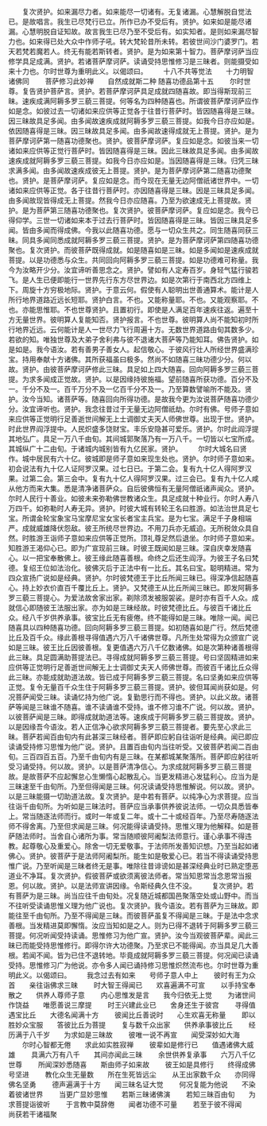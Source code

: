 <!-- { "loadSidebar": true } -->
　　复次贤护。如来漏尽力者。如来能尽一切诸有。无复诸漏。心慧解脱自觉法已。是故唱言。我生已尽梵行已立。所作已办不受后有。贤护。如来如是能尽诸漏。心慧明脱自证知故。故言我生已尽乃至不受后有。如实知者。是则如来漏尽智力也。如来得已处大众中作师子吼。转大梵轮昔所未转。若彼世间沙门婆罗门。若天若梵若魔若人。终无有能若斯转者。贤护。是为如来第十智力。菩萨摩诃萨当应修学具足成满。贤护。若诸菩萨摩诃萨。读诵受持思惟修习是三昧者。则能摄受如来十力也。尔时世尊为重明此义。以偈颂曰。
　　十八不共等觉法　　十力明智诸佛同
　　菩萨修习此妙禅　　自然成就斯二种
随喜功德品第十五
　　尔时世尊。复告贤护菩萨言。贤护。若菩萨摩诃萨具足成就四随喜故。即当得斯现前三昧。速疾成满阿耨多罗三藐三菩提。何等名为四种随喜也。所谓彼菩萨摩诃萨应作如是念。如彼过去一切诸如来应供等正觉各于往昔行菩萨时。皆因随喜得是三昧。因三昧故具足多闻。由多闻故速疾成就阿耨多罗三藐三菩提。如我今日亦应如是。依因随喜得是三昧。因三昧故具足多闻。由多闻故速得成就无上菩提。贤护。是为菩萨摩诃萨第一随喜功德聚也。贤护。彼菩萨摩诃萨。复应如是念。如彼当来一切诸如来应供等正觉行菩萨时。皆因随喜得是三昧。因此三昧故具足多闻。由多闻故速疾成就阿耨多罗三藐三菩提。如我今日亦应如是。当因随喜得是三昧。归凭三昧求满多闻。由多闻故速疾成彼无上菩提。贤护。是为菩萨摩诃萨第二随喜功德聚也。贤护。是菩萨摩诃萨。复应如是念。而今现在无量无边阿僧祇诸世界中。一切诸如来应供等正觉。各于往昔行菩萨时。亦因随喜得是三昧。因是三昧具足多闻。由多闻故现皆得成无上菩提。然我今日亦应随喜。乃至为欲速成无上菩提故。贤护。是为菩萨第三随喜功德聚也。复次贤护。彼菩萨摩诃萨。复应如是念。我今已得仰学。三世一切诸如来本于过去行菩萨时。皆因随喜得是三昧。皆因三昧具足多闻。皆由多闻而得成佛。今我以此随喜功德。愿与一切众生共之。同生随喜同获三昧。同具多闻同悉成就阿耨多罗三藐三菩提。贤护。是为菩萨摩诃萨第四随喜功德聚也。复次贤护。而彼菩萨既得成就。如是随喜如是三昧。如是多闻如是速疾成就菩提。以是功德悉与众生。共同回向阿耨多罗三藐三菩提。如是功德难可称量。我今为汝略开少分。汝宜谛听善思念之。贤护。譬如有人定寿百岁。身轻气猛行骏若飞。是人生已便即能行一世界先行东方尽世界边。如是次第行于南西北方四维上下。周旋十方穷极地际。贤护。于意云何。假使有人聪明出世善通算术。能计是人所行地界道路近远长短耶。贤护白言。不也。又能称量耶。不也。又能观察耶。不也。亦能思惟耶。不也世尊贤护。且置初行。即使是人满足百年速疾往返。遍至十方无量世界。彼明算人复能知否。贤护报言。不也世尊。彼明算人尚不能知初时所行地界近远。云何能计是人一世尽力飞行周遍十方。无数世界道路由旬其数多少。若欲的知。唯独世尊及大弟子舍利弗与彼不退诸大菩萨等乃能知耳。佛告贤护。如是如是。我今语汝。若有善男子善女人。起信敬心。于彼风行壮人所经世界盛满珍宝。持用奉献十方诸佛。其所获福虽曰极多。然尚不如随喜三昧功德少分。何以故。贤护。由彼菩萨摩诃萨修此三昧。具足如上四大随喜。回向阿耨多罗三藐三菩提。为求多闻成正觉故。贤护。以是因缘持彼施福。望前随喜所获功德。百分不及一。千分不及一。百千万分不及一亿百千分不及一。乃至算数譬喻所不能及。贤护。汝今当知。诸菩萨等。随喜回向所得功德。是故我今更为汝说菩萨随喜功德少分。汝宜谛听也。贤护。我念往昔过于无量无边阿僧祇劫。尔时有佛。号师子意如来应供等正觉明行足善逝世间解无上士调御丈夫天人师佛世尊。出现于世。贤护。时此世界阎浮提中。人民炽盛多饶财宝。丰乐安隐甚可爱乐。贤护。尔时此阎浮提其地弘广。具足一万八千由旬。其间城郭聚落乃有一万八千。一切皆以七宝所成。其城纵广十二由旬。于诸城内城别皆有九亿民家。贤护。
　　尔时大城名曰贤作。城中居民有六十亿。彼城即是师子意如来现生处也。贤护。尔时师子意如来。初会说法有九十亿人证阿罗汉果。过七日已。于第二会。复有九十亿人得阿罗汉果。过第二会。第三会中。复有九十亿人得阿罗汉果。过三会已。复有九十亿人咸从他方而来大集。悉是清净诸菩萨众。自后彼佛恒有无量阿僧祇诸声闻众。贤护。尔时人民行十善业。如彼未来弥勒佛世教诸众生。具足成就十种业行。尔时人寿八万四千。如弥勒时人寿无异。贤护。时彼大城有转轮王名曰胜游。如法治世具足七宝。所谓金轮宝象宝马宝摩尼宝女宝长者宝主兵宝。是为七宝。满足千子身相端严。成就威雄降伏怨敌。彼王所统尽世界边。不用刀兵亦无威迫。无所税敛众具自然。时胜游王诣师子意如来应供等正觉所。顶礼尊足然后退坐。尔时师子意如来。知胜游王渴仰心已。即为广宣现前三昧。时彼王既闻如是三昧。深自庆幸发随喜心。以一把宝奉散佛上。彼王缘此随喜善根。命终之后还生阎浮。为彼王子名曰梵德。复绍王位如法治化。彼佛灭后于正法中有一比丘。其名曰宝。聪明精进。常为四众宣扬广说如是经典。贤护。尔时彼梵德王于比丘所闻三昧已。得深净信起随喜心。持上妙衣价直百千覆比丘上。贤护。又梵德王从比丘所闻三昧已。即发阿耨多罗三藐三菩提心。为爱法故舍家出家。剃除须发被服袈裟。是时亦有百千人众。成就信心即随彼王法服出家。亦为如是三昧经故。时彼梵德比丘。与彼百千诸比丘众。经八千岁供养承事。彼宝比丘无有疲倦。终不能得如是三昧。唯除一闻。闻已随喜具以四种随喜功德。回向阿耨多罗三藐三菩提。如初随喜如是广行。然后梵德比丘及百千众。缘此善根寻得值遇六万八千诸佛世尊。凡所生处常得为众颁宣广说如是三昧。彼王比丘因彼善根。复更值遇六万八千亿数诸佛。如是次第种诸善根得此三昧。具足圆满助菩提法已。寻得成就阿耨多罗三藐三菩提。号曰坚固精进如来应供等正觉明行足善逝世间解无上士调御丈夫天人师佛世尊。而彼百千诸比丘众得此三昧。亦能成就助道法故。皆已成于阿耨多罗三藐三菩提。名曰坚勇如来应供等正觉。复令无量百千众生住于阿耨多罗三藐三菩提。贤护。彼但耳闻尚获如是。何况菩萨闻受三昧。读诵忆持为他广说。复勤思行而不得也。贤护。以此义故。诸菩萨等闻是三昧谁不随喜。谁不读诵谁不受持。谁不修习谁不广说。何以故。贤护。以彼菩萨闻是三昧。即得成就助道法等。速疾成于阿耨多罗三藐三菩提故。贤护。以是因缘吾今语汝。若人正信净心欲求阿耨多罗三藐三菩提者。要先至心求此三昧。菩萨若闻百由旬内有此甚深三昧经者。菩萨即应躬自往诣听是经典。闻已即应读诵受持修习思惟为他广说。贤护。且置百由旬内当往听受。又彼菩萨若闻二百由旬。三百四百五百。乃至千由旬内有是三昧。在某都城某聚落所。菩萨即应躬往听受习诵受持。何以故。贤护。以是菩萨清净信心。为求成就阿耨多罗三藐三菩提故。是故菩萨不应起懈怠心生懒惰心起散乱心。当更发精进心发猛利心。应当为是三昧速至千由旬所。乃至但得闻是三昧。何况读诵受持思惟解说。何以故。贤护。以是三昧能摄一切助道法故。复次贤护。是中若有菩萨。以纯净心为求菩提。应当往诣千由旬所。为听如是三昧法时。菩萨应当承事供养彼说法师。一切众具悉皆奉上。常当随逐法师而行。或时一年或复二年。或十二十或经百年。乃至尽寿随逐法师不得舍离。乃至但求闻是三昧。何况能得读诵受持。思惟义理为他解释。如是菩萨随法师时。当舍自心诸所为事。常当随顺彼阿阇梨法师意行。谨心承事不得违教。起尊敬心及重爱心。除舍一切无爱敬事。于法师所发善知识想。乃至当起如诸佛心。贤护。彼菩萨于是法师阿阇梨所。能生如是敬爱心已。若当不得读诵受持思惟广说。乃至听闻是三昧者终无是事。唯除往昔诽谤如是甚深经典业时已熟定堕恶道业不净耳。复次贤护。假彼菩萨或欲须离彼法师者。常当知恩常当念恩常当报恩。何以故。贤护。以是法师宣讲因缘。令斯经典久住不没。
　　复次贤护。若有菩萨为是三昧。尚当应往千由旬处。况复随近城都国邑聚落空处或山野中。而当不往听受读诵思惟义理为他广说也。复次贤护。我今语汝。若有菩萨为三昧故。即能往至千由旬所。乃至不得闻是三昧。而彼菩萨虽复不得闻是三昧。于是法中念求善根。当发精进莫即懈惰。汝应当知如是之人。则为已得不退转于阿耨多罗三藐三菩提。何况听闻受持读诵。思惟修习为他广宣。贤护。汝今当观彼菩萨辈。闻此三昧已而能受持思惟修行。即得尔许大功德聚。乃至求已不能得闻。亦当具足几大善根。若闻不闻。皆为已住不退转地。毕竟成就阿耨多罗三藐三菩提。何况闻已读诵受持。思惟修习广为他说。亦令多人闻已诵持修习思惟炽然流布也。尔时世尊为重明此义。以偈颂曰。
　　我念过去有如来　　号师子意人中上
　　彼时有王为众首　　亲往诣佛求三昧
　　时大智王得闻已　　欢喜遍满不可宣
　　以手持宝奉散之　　供养人尊师子意
　　内心思惟发是言　　我今归依无上觉
　　为诸世间作饶益　　唯愿善说三摩提
　　时王兴建此业已　　舍身还生于彼宫
　　寻得值遇宝比丘　　大德名闻满十方
　　彼闻比丘善说时　　心生欢喜无称量
　　即以胜妙众宝服　　答彼比丘为菩提
　　复与数千众出家　　供养承事彼比丘
　　经历满于八千岁　　为求如是三昧故
　　彼唯一说不再宣　　闻受深妙如大海
　　尔时心智都无倦　　求此如实胜寂禅
　　彼辈如是修行已　　值遇诸佛大威雄
　　具满六万有八千　　其间亦闻此三昧
　　余世供养复承事　　六万八千亿世尊
　　所闻深妙悉随喜　　斯由师子如来故
　　彼王如是具修行　　终得成佛号坚进
　　教化众生无量数　　所在生死皆远尘
　　从王出家数千众　　亦同得佛名坚勇
　　德声遍满于十方　　闻三昧名证大觉
　　何况复能为他说　　不染着彼诸世界
　　当更广显妙思惟　　若斯三昧诸佛演
　　若知三昧百由旬　　为求菩提诣彼听
　　于言教中莫辞倦　　闻者功德不可量
　　若至于彼不得闻　　尚获若干诸福聚
